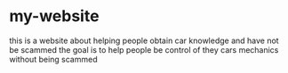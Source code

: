 # my-website
this is a website about helping people obtain car knowledge and have not be scammed 
the goal is to help people be control of they cars mechanics without being scammed 
